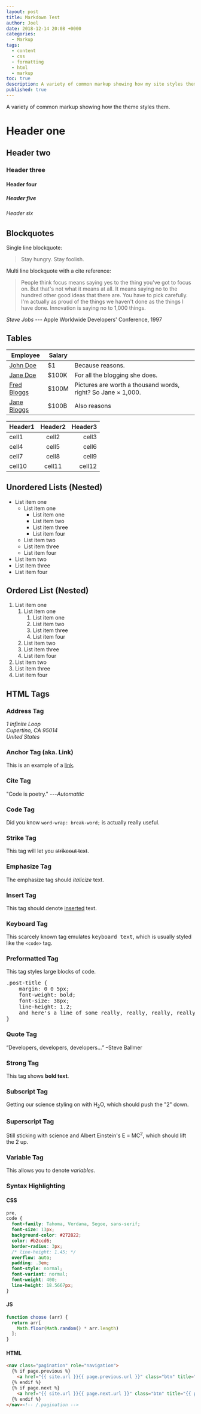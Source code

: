 ```yaml
---
layout: post
title: Markdown Test
author: Joel
date: 2018-12-14 20:08 +0000
categories:
  - Markup
tags:
  - content
  - css
  - formatting
  - html
  - markup
toc: true
description: A variety of common markup showing how my site styles them.
published: true
---
```


A variety of common markup showing how the theme styles them.

# Header one

## Header two

### Header three

#### Header four

##### Header five

###### Header six

## Blockquotes

Single line blockquote:

> Stay hungry. Stay foolish.

Multi line blockquote with a cite reference:

> People think focus means saying yes to the thing you've got to focus on. But that's not what it means at all. It means saying no to the hundred other good ideas that there are. You have to pick carefully. I'm actually as proud of the things we haven't done as the things I have done. Innovation is saying no to 1,000 things.

<cite>Steve Jobs</cite> --- Apple Worldwide Developers' Conference, 1997
<!-- {: .small} -->

## Tables

| Employee         | Salary |                                                              |
| --------         | ------ | ------------------------------------------------------------ |
| [John Doe](#tables)    | $1     | Because reasons.           |
| [Jane Doe](#tables)    | $100K  | For all the blogging she does.                               |
| [Fred Bloggs](#tables) | $100M  | Pictures are worth a thousand words, right? So Jane × 1,000. |
| [Jane Bloggs](#tables) | $100B  | Also reasons                         |

| Header1 | Header2 | Header3 |
|:--------|:-------:|--------:|
| cell1   | cell2   | cell3   |
| cell4   | cell5   | cell6   |
| cell7  | cell8   | cell9   |
| cell10   | cell11   | cell12   |

<!-- ## Definition Lists

Definition List Title
:   Definition list division.

Startup
:   A startup company or startup is a company or temporary organization designed to search for a repeatable and scalable business model.

\#dowork
:   Coined by Rob Dyrdek and his personal body guard Christopher "Big Black" Boykins, "Do Work" works as a self motivator, to motivating your friends. -->

## Unordered Lists (Nested)

* List item one
  * List item one
    * List item one
    * List item two
    * List item three
    * List item four
  * List item two
  * List item three
  * List item four
* List item two
* List item three
* List item four

## Ordered List (Nested)

  1. List item one
      1. List item one
          1. List item one
          2. List item two
          3. List item three
          4. List item four
      2. List item two
      3. List item three
      4. List item four
  2. List item two
  3. List item three
  4. List item four

<!-- ## Forms

<form>
  <fieldset>
    <legend>Personalia:</legend>
    Name: <input type="text" size="30"><br>
    Email: <input type="text" size="30"><br>
    Date of birth: <input type="text" size="10">
  </fieldset>
</form> -->
<!--
## Theme Colours

  <div style="background-color: var(--theme-l5-text); color: var(--theme-l5-background);">--theme-l5-text</div>
  <div style="background-color: var(--theme-l5-background); color: var(--theme-l5-text);">--theme-l5-background</div>
  <div style="background-color: var(--theme-l4-text); color: var(--theme-l4-background);">--theme-l4-text</div>
  <div style="background-color: var(--theme-l4-background); color: var(--theme-l4-text);">--theme-l4-background</div>
  <div style="background-color: var(--theme-l3-text); color: var(--theme-l3-background);">--theme-l3-text</div>
  <div style="background-color: var(--theme-l3-background); color: var(--theme-l3-text);">--theme-l3-background</div>
  <div style="background-color: var(--theme-l2-text); color: var(--theme-l2-background);">--theme-l2-text</div>
  <div style="background-color: var(--theme-l2-background); color: var(--theme-l2-text);">--theme-l2-background</div>
  <div style="background-color: var(--theme-l1-text); color: var(--theme-l1-background);">--theme-l1-text</div>
  <div style="background-color: var(--theme-l1-background); color: var(--theme-l1-text);">--theme-l1-background</div>
  <div style="background-color: var(--theme-d1-text); color: var(--theme-d1-background);">--theme-d1-text</div>
  <div style="background-color: var(--theme-d1-background); color: var(--theme-d1-text);">--theme-d1-background</div>
  <div style="background-color: var(--theme-d2-text); color: var(--theme-d2-background);">--theme-d2-text</div>
  <div style="background-color: var(--theme-d2-background); color: var(--theme-d2-text);">--theme-d2-background</div>
  <div style="background-color: var(--theme-d3-text); color: var(--theme-d3-background);">--theme-d3-text</div>
  <div style="background-color: var(--theme-d3-background); color: var(--theme-d3-text);">--theme-d3-background</div>
  <div style="background-color: var(--theme-d4-text); color: var(--theme-d4-background);">--theme-d4-text</div>
  <div style="background-color: var(--theme-d4-background); color: var(--theme-d4-text);">--theme-d4-background</div>
  <div style="background-color: var(--theme-d5-text); color: var(--theme-d5-background);">--theme-d5-text</div>
  <div style="background-color: var(--theme-d5-background); color: var(--theme-d5-text);">--theme-d5-background</div> -->
<!--
## Buttons

Make any link standout more when applying the `.btn` class.

```html
<a href="#" class="btn--success">Success Button</a>
```

[Default Button](#buttons){: .btn}
[Primary Button](#buttons){: .btn .btn--primary}
[Success Button](#buttons){: .btn .btn--success}
[Warning Button](#buttons){: .btn .btn--warning}
[Danger Button](#buttons){: .btn .btn--danger}
[Info Button](#buttons){: .btn .btn--info}
[Inverse Button](#buttons){: .btn .btn--inverse}
[Light Outline Button](#buttons){: .btn .btn--light-outline}

```markdown
[Default Button Text](#link){: .btn}
[Primary Button Text](#link){: .btn .btn--primary}
[Success Button Text](#link){: .btn .btn--success}
[Warning Button Text](#link){: .btn .btn--warning}
[Danger Button Text](#link){: .btn .btn--danger}
[Info Button Text](#link){: .btn .btn--info}
[Inverse Button](#link){: .btn .btn--inverse}
[Light Outline Button](#link){: .btn .btn--light-outline}
```

[X-Large Button](#buttons){: .btn .btn--primary .btn--x-large}
[Large Button](#buttons){: .btn .btn--primary .btn--large}
[Default Button](#buttons){: .btn .btn--primary }
[Small Button](#buttons){: .btn .btn--primary .btn--small}

```markdown
[X-Large Button](#link){: .btn .btn--primary .btn--x-large}
[Large Button](#link){: .btn .btn--primary .btn--large}
[Default Button](#link){: .btn .btn--primary }
[Small Button](#link){: .btn .btn--primary .btn--small}
``` -->
<!--
## Notices

**Watch out!** This paragraph of text has been [emphasized](#notices) with the `{: .notice}` class.
{: .notice}

**Watch out!** This paragraph of text has been [emphasized](#notices) with the `{: .notice--primary}` class.
{: .notice--primary}

**Watch out!** This paragraph of text has been [emphasized](#notices) with the `{: .notice--info}` class.
{: .notice--info}

**Watch out!** This paragraph of text has been [emphasized](#notices) with the `{: .notice--warning}` class.
{: .notice--warning}

**Watch out!** This paragraph of text has been [emphasized](#notices) with the `{: .notice--success}` class.
{: .notice--success}

**Watch out!** This paragraph of text has been [emphasized](#notices) with the `{: .notice--danger}` class.
{: .notice--danger} -->

## HTML Tags

### Address Tag

<address>
  1 Infinite Loop<br /> Cupertino, CA 95014<br /> United States
</address>

### Anchor Tag (aka. Link)

This is an example of a [link](http://apple.com "Apple").

<!-- ### Abbreviation Tag

The abbreviation CSS stands for "Cascading Style Sheets".

*[CSS]: Cascading Style Sheets
*[JS]: JavaScript
*[HTML]: HyperText Markup Language -->

### Cite Tag

"Code is poetry." ---<cite>Automattic</cite>

### Code Tag

Did you know `word-wrap: break-word;` is actually really useful.

### Strike Tag

This tag will let you ~~strikeout text~~.

### Emphasize Tag

The emphasize tag should _italicize_ text.

### Insert Tag

This tag should denote <ins>inserted</ins> text.

### Keyboard Tag

This scarcely known tag emulates <kbd>keyboard text</kbd>, which is usually styled like the `<code>` tag.

### Preformatted Tag

This tag styles large blocks of code.

<pre>
.post-title {
    margin: 0 0 5px;
    font-weight: bold;
    font-size: 38px;
    line-height: 1.2;
    and here's a line of some really, really, really, really long text, just to see how the PRE tag handles it and to find out how it overflows;
}
</pre>

### Quote Tag

<q>Developers, developers, developers&#8230;</q> &#8211;Steve Ballmer

### Strong Tag

This tag shows **bold text**.

### Subscript Tag

Getting our science styling on with H<sub>2</sub>O, which should push the "2" down.

### Superscript Tag

Still sticking with science and Albert Einstein's E = MC<sup>2</sup>, which should lift the 2 up.

### Variable Tag

This allows you to denote <var>variables</var>.

### Syntax Highlighting

#### CSS

```css
pre,
code {
  font-family: Tahoma, Verdana, Segoe, sans-serif;
  font-size: 13px;
  background-color: #272822;
  color: #b2ccd6;
  border-radius: 3px;
  /* line-height: 1.45; */
  overflow: auto;
  padding: .3em;
  font-style: normal;
  font-variant: normal;
  font-weight: 400;
  line-height: 18.5667px;
}
```

#### JS

```js
function choose (arr) {
  return arr[
    Math.floor(Math.random() * arr.length)
  ];
}
```

#### HTML

```html
<nav class="pagination" role="navigation">
  {% if page.previous %}
    <a href="{{ site.url }}{{ page.previous.url }}" class="btn" title="{{ page.previous.title }}">Previous article</a>
  {% endif %}
  {% if page.next %}
    <a href="{{ site.url }}{{ page.next.url }}" class="btn" title="{{ page.next.title }}">Next article</a>
  {% endif %}
</nav><!-- /.pagination -->
```
